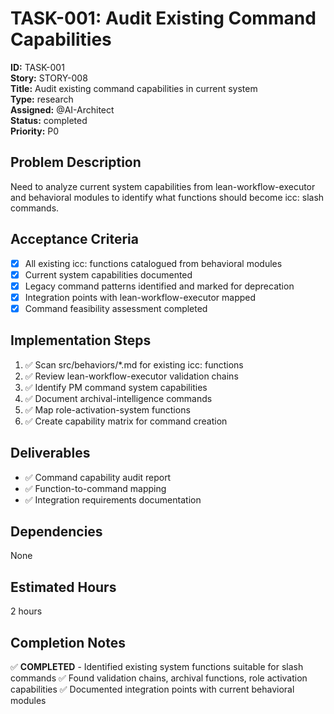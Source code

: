 # TASK-001: Audit Existing Command Capabilities

**ID:** TASK-001  
**Story:** STORY-008  
**Title:** Audit existing command capabilities in current system  
**Type:** research  
**Assigned:** @AI-Architect  
**Status:** completed  
**Priority:** P0  

## Problem Description
Need to analyze current system capabilities from lean-workflow-executor and behavioral modules to identify what functions should become icc: slash commands.

## Acceptance Criteria
- [x] All existing icc: functions catalogued from behavioral modules
- [x] Current system capabilities documented
- [x] Legacy command patterns identified and marked for deprecation
- [x] Integration points with lean-workflow-executor mapped
- [x] Command feasibility assessment completed

## Implementation Steps
1. ✅ Scan src/behaviors/*.md for existing icc: functions
2. ✅ Review lean-workflow-executor validation chains
3. ✅ Identify PM command system capabilities
4. ✅ Document archival-intelligence commands
5. ✅ Map role-activation-system functions
6. ✅ Create capability matrix for command creation

## Deliverables
- ✅ Command capability audit report
- ✅ Function-to-command mapping
- ✅ Integration requirements documentation

## Dependencies
None

## Estimated Hours
2 hours

## Completion Notes
✅ **COMPLETED** - Identified existing system functions suitable for slash commands
✅ Found validation chains, archival functions, role activation capabilities
✅ Documented integration points with current behavioral modules